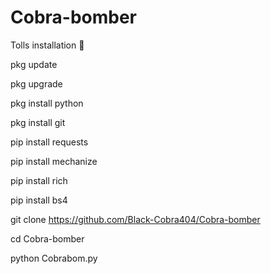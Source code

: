 # Cobra-bomber

Tolls installation 🔰

pkg update

pkg upgrade

pkg install python

pkg install git

pip install requests

pip install mechanize

pip install rich 

pip install bs4

git clone https://github.com/Black-Cobra404/Cobra-bomber

cd Cobra-bomber

python Cobrabom.py
